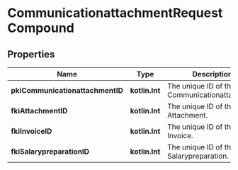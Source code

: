 
# CommunicationattachmentRequestCompound

## Properties
| Name | Type | Description | Notes |
| ------------ | ------------- | ------------- | ------------- |
| **pkiCommunicationattachmentID** | **kotlin.Int** | The unique ID of the Communicationattachment |  [optional] |
| **fkiAttachmentID** | **kotlin.Int** | The unique ID of the Attachment. |  [optional] |
| **fkiInvoiceID** | **kotlin.Int** | The unique ID of the Invoice. |  [optional] |
| **fkiSalarypreparationID** | **kotlin.Int** | The unique ID of the Salarypreparation. |  [optional] |



